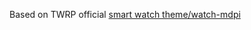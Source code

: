 Based on TWRP official [smart watch theme/watch-mdpi](https://github.com/TeamWin/Team-Win-Recovery-Project/blob/android-9.0/wear_ui.cpp)
